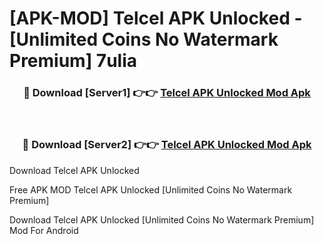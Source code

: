 # [APK-MOD] Telcel APK Unlocked - [Unlimited Coins No Watermark Premium] 7ulia



<div align="center">
<h3>🔴 Download [Server1] 👉👉 <a href="https://momento.my/?title=Telcel_APK_Unlocked">Telcel APK Unlocked Mod Apk</a></h3><br>

<h3>🔴 Download [Server2] 👉👉 <a href="https://momento.my/?title=Telcel_APK_Unlocked">Telcel APK Unlocked Mod Apk</a></h3>
</div>



Download Telcel APK Unlocked 

Free APK MOD Telcel APK Unlocked [Unlimited Coins No Watermark Premium]

Download Telcel APK Unlocked [Unlimited Coins No Watermark Premium] Mod For Android

